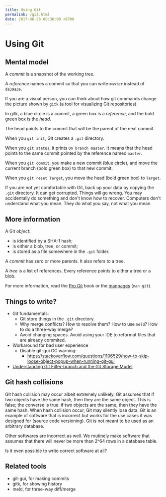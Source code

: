 ```yaml
---
title: Using Git
permalink: /git.html
date: 2017-06-26 00:36:00 +0700
---
```


# Using Git

## Mental model

A *commit* is a snapshot of the working tree.

A *reference* names a commit so that you can write `master`
instead of `da39a3e`.

If you are a visual person,
you can think about how git commands change
the picture shown by `gitk`
(a tool for visualizing Git repositories).

In gitk, a blue circle is a commit,
a green box is a *reference*,
and the bold green box is the *head*.

The head points to the commit that will be the parent of the next commit.

When you `git init`, Git creates a `.git` directory.

When you `git status`, it prints `On branch master`.
It means that the head points to the same commit pointed by the reference named `master`.

When you `git commit`, you make a new commit (blue circle),
and move the current branch (bold green box) to that new commit.

When you `git reset Target`,
you move the head (bold green box) to `Target`.

If you are not yet comfortable with Git,
back up your data by copying the `.git` directory.
It can get corrupted.
Things will go wrong.
You may accidentally do something and don't know how to recover.
Computers don't understand what you mean.
They do what you say, not what you mean.

## More information

A Git *object*:

- is identified by a SHA-1 hash;
- is either a blob, tree, or commit;
- is stored as a file somewhere in the `.git` folder.

A *commit* has zero or more parents.
It also refers to a tree.

A *tree* is a list of references.
Every reference points to either a tree or a blob.

For more information, read the [Pro Git](https://git-scm.com/book) book
or the [manpages](https://git-scm.com/docs) (`man git`).

## Things to write?

- Git fundamentals:
    - Git store things in the `.git` directory.
    - Why merge conflicts? How to resolve them? How to use `meld`? How to do a three-way merge?
    - Avoid changing spaces. Avoid using your IDE to reformat files that are already commited.
- Workaround for bad user experience
    - Disable git-gui GC warning:
        - https://stackoverflow.com/questions/1106529/how-to-skip-loose-object-popup-when-running-git-gui
- [Understanding Git Filter-branch and the Git Storage Model](https://manishearth.github.io/blog/2017/03/05/understanding-git-filter-branch/)

## Git hash collisions

Git hash collision may occur albeit extremely unlikely.
Git assumes that if two objects have the same hash, then they are the same object.
This is false; the converse is true: if two objects are the same, then they have the same hash.
When hash collision occur, Git may silently lose data.
Git is an example of software that is incorrect but works for the use cases it was designed for (source code versioning).
Git is not meant to be used as an arbitrary database.

Other softwares are incorrect as well.
We routinely make software that assumes that there will never be more than 2^64 rows in a database table.

Is it even possible to write correct software at all?

## Related tools

- git-gui, for making commits
- gitk, for showing history
- meld, for three-way diff/merge
